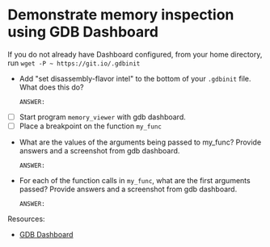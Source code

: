 # Demonstrate memory inspection using GDB Dashboard

If you do not already have Dashboard configured, from your home directory, run `wget -P ~ https://git.io/.gdbinit`

- Add "set disassembly-flavor intel" to the bottom of your `.gdbinit` file. What does this do?

    ```text
    ANSWER:
    ```

- [ ] Start program `memory_viewer` with gdb dashboard.
- [ ] Place a breakpoint on the function `my_func`

- What are the values of the arguments being passed to my_func? Provide answers and a screenshot from gdb dashboard.

    ```text
    ANSWER:
    ```

- For each of the function calls in `my_func`, what are the first arguments passed? Provide answers and a screenshot from gdb dashboard.

    ```text
    ANSWER:
    ```

Resources:

- [GDB Dashboard](https://github.com/cyrus-and/gdb-dashboard)
